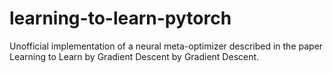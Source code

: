 # learning-to-learn-pytorch
Unofficial implementation of a neural meta-optimizer described in the paper Learning to Learn by Gradient Descent by Gradient Descent.
